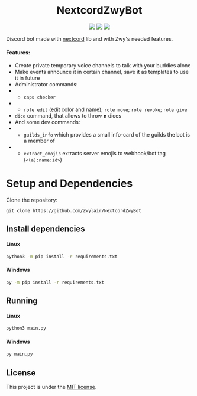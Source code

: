 <h1 align="center">
    NextcordZwyBot
</h1>

<p align="center">
    <img src="https://img.shields.io/badge/python-3.11-green?logo=python&logoColor=white&style=for-the-badge">
    <img src="https://img.shields.io/badge/LICENSE-MIT-green?style=for-the-badge">
    <img src="https://img.shields.io/github/languages/code-size/Zwylair/NextcordZwyBot?style=for-the-badge">
</p>

Discord bot made with [nextcord](https://docs.nextcord.dev/en/stable/api.html) lib and with Zwy's needed features.

#### Features:
* Create private temporary voice channels to talk with your buddies alone
* Make events announce it in certain channel, save it as templates to use it in future
* Administrator commands:
* * `caps checker`
* * `role edit` (edit color and name); `role move`; `role revoke`; `role give`
* `dice` command, that allows to throw **n** dices
* And some dev commands:
* * `guilds_info` which provides a small info-card of the guilds the bot is a member of
* * `extract_emojis` extracts server emojis to webhook/bot tag (`<(a):name:id>`)

# Setup and Dependencies
Clone the repository:
```
git clone https://github.com/Zwylair/NextcordZwyBot
```

## Install dependencies

#### Linux
```bash
python3 -m pip install -r requirements.txt
```

#### Windows
```bash
py -m pip install -r requirements.txt
```

## Running

#### Linux
```bash
python3 main.py
```

#### Windows
```bash
py main.py
```

## License

This project is under the [MIT license](./LICENSE).
